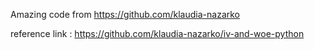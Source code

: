 Amazing code from https://github.com/klaudia-nazarko

reference link : https://github.com/klaudia-nazarko/iv-and-woe-python